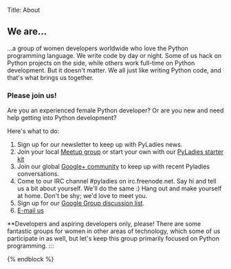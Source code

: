Title: About

We are\...
----------

\...a group of women developers worldwide who love the Python
programming language. We write code by day or night. Some of us hack on
Python projects on the side, while others work full-time on Python
development. But it doesn\'t matter. We all just like writing Python
code, and that\'s what brings us together.

### Please join us!

Are you an experienced female Python developer? Or are you new and need
help getting into Python development?

Here\'s what to do:

1.  Sign up for our newsletter to keep up with PyLadies news.
2.  Join your local [Meetup
    group](%7B%7B%20get_url('/locations')%20%7D%7D) or start your own
    with our [PyLadies starter
    kit](http://github.com/pyladies/pyladies-kit)
3.  Join our global [Google+
    community](https://plus.google.com/communities/108807002736066163985)
    to keep up with recent Pyladies conversations.
4.  Come to our IRC channel \#pyladies on irc.freenode.net. Say hi and
    tell us a bit about yourself. We\'ll do the same :) Hang out and
    make yourself at home. Don\'t be shy; we\'d love to meet you.
5.  Sign up for our [Google Group discussion
    list](https://groups.google.com/forum/#!forum/pyladies).
6.  [E-mail us](mailto:info@pyladies.com)

\*\*Developers and aspiring developers only, please! There are some
fantastic groups for women in other areas of technology, which some of
us participate in as well, but let\'s keep this group primarily focused
on Python programming.
:::

{% endblock %}
